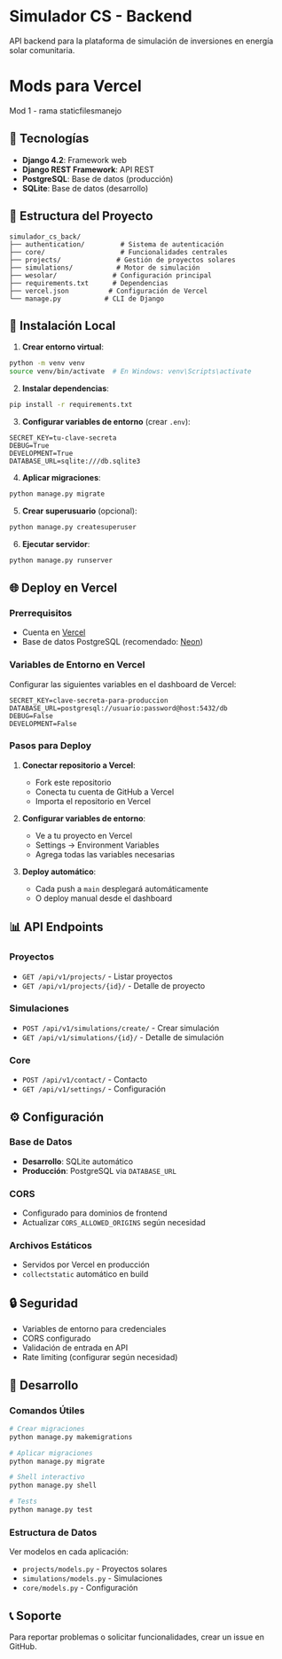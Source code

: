 # Simulador CS - Backend

API backend para la plataforma de simulación de inversiones en energía solar comunitaria.

# Mods para Vercel

Mod 1 - rama staticfilesmanejo

## 🚀 Tecnologías

- **Django 4.2**: Framework web
- **Django REST Framework**: API REST
- **PostgreSQL**: Base de datos (producción)
- **SQLite**: Base de datos (desarrollo)

## 📁 Estructura del Proyecto

```
simulador_cs_back/
├── authentication/         # Sistema de autenticación
├── core/                   # Funcionalidades centrales
├── projects/              # Gestión de proyectos solares
├── simulations/           # Motor de simulación
├── wesolar/              # Configuración principal
├── requirements.txt      # Dependencias
├── vercel.json          # Configuración de Vercel
└── manage.py           # CLI de Django
```

## 🔧 Instalación Local

1. **Crear entorno virtual**:
```bash
python -m venv venv
source venv/bin/activate  # En Windows: venv\Scripts\activate
```

2. **Instalar dependencias**:
```bash
pip install -r requirements.txt
```

3. **Configurar variables de entorno** (crear `.env`):
```
SECRET_KEY=tu-clave-secreta
DEBUG=True
DEVELOPMENT=True
DATABASE_URL=sqlite:///db.sqlite3
```

4. **Aplicar migraciones**:
```bash
python manage.py migrate
```

5. **Crear superusuario** (opcional):
```bash
python manage.py createsuperuser
```

6. **Ejecutar servidor**:
```bash
python manage.py runserver
```

## 🌐 Deploy en Vercel

### Prerrequisitos
- Cuenta en [Vercel](https://vercel.com)
- Base de datos PostgreSQL (recomendado: [Neon](https://neon.tech))

### Variables de Entorno en Vercel
Configurar las siguientes variables en el dashboard de Vercel:

```
SECRET_KEY=clave-secreta-para-produccion
DATABASE_URL=postgresql://usuario:password@host:5432/db
DEBUG=False
DEVELOPMENT=False
```

### Pasos para Deploy

1. **Conectar repositorio a Vercel**:
   - Fork este repositorio
   - Conecta tu cuenta de GitHub a Vercel
   - Importa el repositorio en Vercel

2. **Configurar variables de entorno**:
   - Ve a tu proyecto en Vercel
   - Settings → Environment Variables
   - Agrega todas las variables necesarias

3. **Deploy automático**:
   - Cada push a `main` desplegará automáticamente
   - O deploy manual desde el dashboard

## 📊 API Endpoints

### Proyectos
- `GET /api/v1/projects/` - Listar proyectos
- `GET /api/v1/projects/{id}/` - Detalle de proyecto

### Simulaciones
- `POST /api/v1/simulations/create/` - Crear simulación
- `GET /api/v1/simulations/{id}/` - Detalle de simulación

### Core
- `POST /api/v1/contact/` - Contacto
- `GET /api/v1/settings/` - Configuración

## ⚙️ Configuración

### Base de Datos
- **Desarrollo**: SQLite automático
- **Producción**: PostgreSQL via `DATABASE_URL`

### CORS
- Configurado para dominios de frontend
- Actualizar `CORS_ALLOWED_ORIGINS` según necesidad

### Archivos Estáticos
- Servidos por Vercel en producción
- `collectstatic` automático en build

## 🔒 Seguridad

- Variables de entorno para credenciales
- CORS configurado
- Validación de entrada en API
- Rate limiting (configurar según necesidad)

## 📝 Desarrollo

### Comandos Útiles
```bash
# Crear migraciones
python manage.py makemigrations

# Aplicar migraciones
python manage.py migrate

# Shell interactivo
python manage.py shell

# Tests
python manage.py test
```

### Estructura de Datos
Ver modelos en cada aplicación:
- `projects/models.py` - Proyectos solares
- `simulations/models.py` - Simulaciones
- `core/models.py` - Configuración

## 📞 Soporte

Para reportar problemas o solicitar funcionalidades, crear un issue en GitHub.
